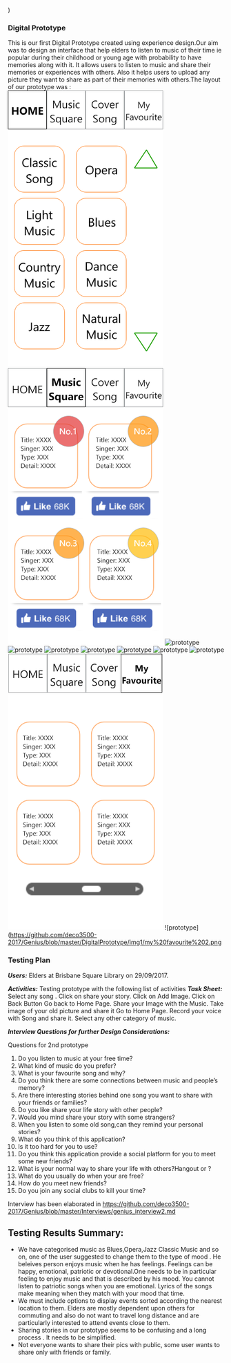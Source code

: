 )

### Digital Prototype ###

This is our first Digital Prototype created using experience design.Our aim was to design an interface that help elders to listen to music of their time ie popular during their childhood or young age with probability to have memories along with it. It allows users to listen to music and share their memories or experiences with others. Also it helps users to upload any picture they want to share as part of their memories with others.The layout of our prototype was :
![prototype](https://github.com/deco3500-2017/Genius/blob/master/DigitalPrototype/img1/Home%20page.png)
![prototype](https://github.com/deco3500-2017/Genius/blob/master/DigitalPrototype/img1/Second%20Page.png)
![prototype](https://github.com/deco3500-2017/Genius/blob/master/DigitalPrototype/img1/Android%20Mobile%20%E2%80%93%202.png)
![prototype](https://github.com/deco3500-2017/Genius/blob/master/DigitalPrototype/img1/Android%20Mobile%20%E2%80%93%203.png)
![prototype](https://github.com/deco3500-2017/Genius/blob/master/DigitalPrototype/img1/Android%20Mobile%20%E2%80%93%204.png)
![prototype](https://github.com/deco3500-2017/Genius/blob/master/DigitalPrototype/img1/Android%20Mobile%20%E2%80%93%206.png)
![prototype](https://github.com/deco3500-2017/Genius/blob/master/DigitalPrototype/img1/Android%20Mobile%20%E2%80%93%207.png)
![prototype](https://github.com/deco3500-2017/Genius/blob/master/DigitalPrototype/img1/Android%20Mobile%20%E2%80%93%205.png)
![prototype](https://github.com/deco3500-2017/Genius/blob/master/DigitalPrototype/img1/Android%20Mobile%20%E2%80%93%201.png)
![prototype](https://github.com/deco3500-2017/Genius/blob/master/DigitalPrototype/img1/my%20favourite.png)
![prototype](https://github.com/deco3500-2017/Genius/blob/master/DigitalPrototype/img1/my%20favourite%202.png

### Testing Plan ###
***Users:*** Elders at Brisbane Square Library on 29/09/2017.

***Activities:***
Testing prototype with the following list of activities
***Task Sheet:***
Select any song .
Click on share your story.
Click on Add Image.
Click on Back Button
Go back to Home Page.
Share your Image with the Music.
Take image of your old picture and share it
Go to Home Page.
Record your voice with Song and share it.
Select any other category of music.

***Interview Questions for further Design Considerations:***

Questions for 2nd prototype

1. Do you listen to music at your free time?
1. What kind of music do you prefer?
1. What is your favourite song and why?
1. Do you think there are some connections between music and people’s memory?
1. Are there interesting stories behind one song you want to share with your friends or families?
1. Do you like share your life story with other people?
1. Would you mind share your story with some strangers?
1. When you listen to some old song,can they remind your personal stories?
1. What do you think of this application?
1. Is it too hard for you to use?
1. Do you think this application provide a social platform for you to meet some new friends?
1. What is your normal way to share your life with others?Hangout or ?
1. What do you usually do when your are free?
1. How do you meet new friends?
1. Do you join any social clubs to kill your time?

Interview has been elaborated in https://github.com/deco3500-2017/Genius/blob/master/Interviews/genius_interview2.md

## Testing Results Summary:
* We have categorised music as Blues,Opera,Jazz Classic Music and so on, one of the user suggested to change them to the type of mood . He beleives person enjoys music when he has feelings. Feelings can be happy, emotional, patriotic or devotional.One needs to be in particular feeling to enjoy music and that is described by his mood. You cannot listen to patriotic songs when you are emotional. Lyrics of the songs make meaning when they match with your mood that time.
* We must include options to display events sorted according the nearest location to them. Elders are mostly dependent upon others for commuting and also do not want to travel long distance and are particularly interested to attend events close to them.
* Sharing stories in our prototype seems to be confusing and a long process . It needs to be simplified.
* Not everyone wants to share their pics with public, some user wants to share only with friends or family.
